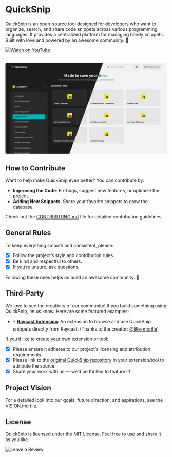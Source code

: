 # QuickSnip

QuickSnip is an open-source tool designed for developers who want to organize, search, and share code snippets across various programming languages. It provides a centralized platform for managing handy snippets. Built with love and powered by an awesome community. 🚀

<div>
<a href="https://youtu.be/BhRi7fJzPgk?si=z1sVXU7uRS0bkSEt" target="_blank">
  <img src="https://img.shields.io/static/v1?label=&message=Watch%20on%20YouTube&labelColor=FFFFFF&color=FF0000&style=for-the-badge&logo=youtube&logoColor=FF0000" alt="Watch on YouTube">
</a>
<div>

<br>

![Website preview](/public/preview.png)

## How to Contribute

Want to help make QuickSnip even better? You can contribute by:

- **Improving the Code**: Fix bugs, suggest new features, or optimize the project.
- **Adding New Snippets**: Share your favorite snippets to grow the database.

Check out the [CONTRIBUTING.md](/CONTRIBUTING.md) file for detailed contribution guidelines.

## General Rules

To keep everything smooth and consistent, please:

- [x] Follow the project’s style and contribution rules.
- [x] Be kind and respectful to others.
- [x] If you’re unsure, ask questions.

Following these rules helps us build an awesome community. 🚀

## Third-Party

We love to see the creativity of our community! If you build something using QuickSnip, let us know. Here are some featured examples:

- ⚡️ [**Raycast Extension**](https://www.raycast.com/anders_morille/quicksnip): An extension to browse and use QuickSnip snippets directly from Raycast. (Thanks to the creator: [@lille-morille](https://github.com/lille-morille))

If you’d like to create your own extension or tool:

- [x] Please ensure it adheres to our project’s licensing and attribution requirements.
- [x] Please link to the [original QuickSnip repository](https://github.com/technoph1le/quicksnip) in your extension/tool to attribute the source.
- [x] Share your work with us — we’d be thrilled to feature it!

## Project Vision

For a detailed look into our goals, future direction, and aspirations, see the [VISION.md](/VISION.md) file.

## License

QuickSnip is licensed under the [MIT License](/LICENSE). Feel free to use and share it as you like.

<a href="https://www.producthunt.com/products/quicksnip" target="_blank" style="text-decoration: none;">
  <img src="https://img.shields.io/static/v1?label=&message=Leave%20a%20Review&labelColor=FFFFFF&color=DA552F&style=for-the-badge&logo=product-hunt&logoColor=DA552F" alt="Leave a Review">
</a>
